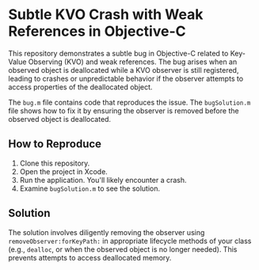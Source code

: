 # Subtle KVO Crash with Weak References in Objective-C

This repository demonstrates a subtle bug in Objective-C related to Key-Value Observing (KVO) and weak references.  The bug arises when an observed object is deallocated while a KVO observer is still registered, leading to crashes or unpredictable behavior if the observer attempts to access properties of the deallocated object.

The `bug.m` file contains code that reproduces the issue. The `bugSolution.m` file shows how to fix it by ensuring the observer is removed before the observed object is deallocated.

## How to Reproduce

1. Clone this repository.
2. Open the project in Xcode.
3. Run the application.  You'll likely encounter a crash.
4. Examine `bugSolution.m` to see the solution.

## Solution

The solution involves diligently removing the observer using `removeObserver:forKeyPath:` in appropriate lifecycle methods of your class (e.g., `dealloc`, or when the observed object is no longer needed).  This prevents attempts to access deallocated memory.